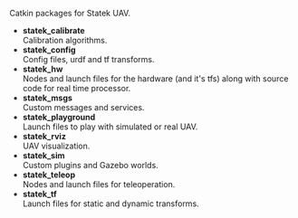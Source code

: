Catkin packages for Statek UAV.

* **statek_calibrate** </br>
  Calibration algorithms.
* **statek_config** </br>
  Config files, urdf and tf transforms.
* **statek_hw** </br>
  Nodes and launch files for the hardware (and it's tfs) along with source code for real time processor.
* **statek_msgs** </br>
  Custom messages and services.
* **statek_playground** </br>
  Launch files to play with simulated or real UAV.
* **statek_rviz** </br>
  UAV visualization. 
* **statek_sim** </br>
  Custom plugins and Gazebo worlds.
* **statek_teleop** </br>
  Nodes and launch files for teleoperation.
* **statek_tf** </br>
  Launch files for static and dynamic transforms.
